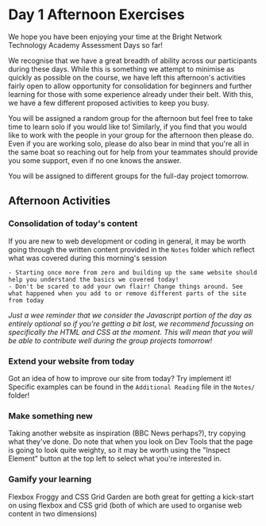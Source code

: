 # Day 1 Afternoon Exercises

We hope you have been enjoying your time at the Bright Network Technology Academy Assessment Days so far!

We recognise that we have a great breadth of ability across our participants during these days. While this is something we attempt to minimise as quickly as possible on the course, we have left this afternoon's activities fairly open to allow opportunity for consolidation for beginners and further learning for those with some experience already under their belt. With this, we have a few different proposed activities to keep you busy.

You will be assigned a random group for the afternoon but feel free to take time to learn solo if you would like to! Similarly, if you find that you would like to work with the people in your group for the afternoon then please do. Even if you are working solo, please do also bear in mind that you're all in the same boat so reaching out for help from your teammates should provide you some support, even if no one knows the answer.

You will be assigned to different groups for the full-day project tomorrow.



## Afternoon Activities

### Consolidation of today's content

If you are new to web development or coding in general, it may be worth going through the written content provided in the `Notes` folder which reflect what was covered during this morning's session

	- Starting once more from zero and building up the same website should help you understand the basics we covered today!
	- Don't be scared to add your own flair! Change things around. See what happened when you add to or remove different parts of the site from today

*Just a wee reminder that we consider the Javascript portion of the day as entirely optional so if you're getting a bit lost, we recommend focussing on specifically the HTML and CSS at the moment. This will mean that you will be able to contribute well during the group projects tomorrow!*

### Extend your website from today

Got an idea of how to improve our site from today? Try implement it! Specific examples can be found in the `Additional Reading` file in the `Notes/` folder!

### Make something new

Taking another website as inspiration (BBC News perhaps?), try copying what they've done. Do note that when you look on Dev Tools that the page is going to look quite weighty, so it may be worth using the "Inspect Element" button at the top left to select what you're interested in.

### Gamify your learning

Flexbox Froggy and CSS Grid Garden are both great for getting a kick-start on using flexbox and CSS grid (both of which are used to organise web content in two dimensions)



